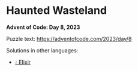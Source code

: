 # Haunted Wasteland

**Advent of Code: Day 8, 2023**

Puzzle text: <https://adventofcode.com/2023/day/8>

Solutions in other languages:

- [💧 Elixir](../../../elixir/lib/2023/08_haunted_wasteland/README.md)
